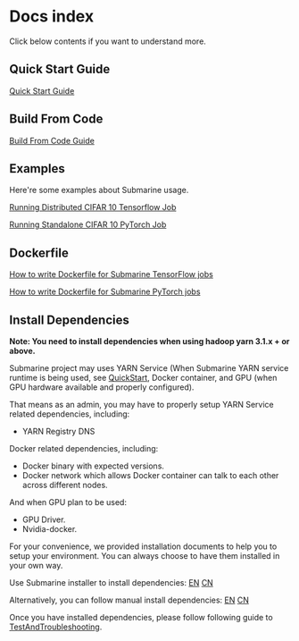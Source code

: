 <!--
   Licensed to the Apache Software Foundation (ASF) under one or more
   contributor license agreements.  See the NOTICE file distributed with
   this work for additional information regarding copyright ownership.
   The ASF licenses this file to You under the Apache License, Version 2.0
   (the "License"); you may not use this file except in compliance with
   the License.  You may obtain a copy of the License at
   http://www.apache.org/licenses/LICENSE-2.0
   Unless required by applicable law or agreed to in writing, software
   distributed under the License is distributed on an "AS IS" BASIS,
   WITHOUT WARRANTIES OR CONDITIONS OF ANY KIND, either express or implied.
   See the License for the specific language governing permissions and
   limitations under the License.
-->
# Docs index

Click below contents if you want to understand more.

## Quick Start Guide

[Quick Start Guide](QuickStart.md)

## Build From Code

[Build From Code Guide](BuildFromCode.md)

## Examples

Here're some examples about Submarine usage.

[Running Distributed CIFAR 10 Tensorflow Job](RunningDistributedCifar10TFJobs.md)

[Running Standalone CIFAR 10 PyTorch Job](RunningSingleNodeCifar10PTJobs.md)

## Dockerfile

[How to write Dockerfile for Submarine TensorFlow jobs](WriteDockerfileTF.md)

[How to write Dockerfile for Submarine PyTorch jobs](WriteDockerfilePT.md)

## Install Dependencies

**Note: You need to install dependencies when using hadoop yarn 3.1.x + or above.**

Submarine project may uses YARN Service (When Submarine YARN service runtime is being used, see [QuickStart](QuickStart.md), Docker container, and GPU (when GPU hardware available and properly configured).

That means as an admin, you may have to properly setup YARN Service related dependencies, including:

- YARN Registry DNS

Docker related dependencies, including:

- Docker binary with expected versions.
- Docker network which allows Docker container can talk to each other across different nodes.

And when GPU plan to be used:

- GPU Driver.
- Nvidia-docker.

For your convenience, we provided installation documents to help you to setup your environment. You can always choose to have them installed in your own way.

Use Submarine installer to install dependencies: [EN](../submarine-installer/README.md) [CN](../submarine-installer/README-CN.md)

Alternatively, you can follow manual install dependencies: [EN](InstallationGuide.md) [CN](InstallationGuideChineseVersion.md)

Once you have installed dependencies, please follow following guide to [TestAndTroubleshooting](TestAndTroubleshooting.md).

